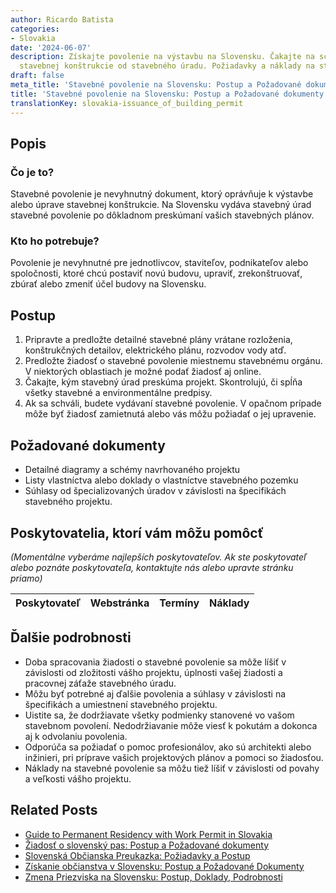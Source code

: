 ```yaml
---
author: Ricardo Batista
categories:
- Slovakia
date: '2024-06-07'
description: Získajte povolenie na výstavbu na Slovensku. Čakajte na schválenie plánov
  stavebnej konštrukcie od stavebného úradu. Požiadavky a náklady na stavebné povolenie.
draft: false
meta_title: 'Stavebné povolenie na Slovensku: Postup a Požadované dokumenty'
title: 'Stavebné povolenie na Slovensku: Postup a Požadované dokumenty'
translationKey: slovakia-issuance_of_building_permit
---
```



## Popis
### Čo je to?
Stavebné povolenie je nevyhnutný dokument, ktorý oprávňuje k výstavbe alebo úprave stavebnej konštrukcie. Na Slovensku vydáva stavebný úrad stavebné povolenie po dôkladnom preskúmaní vašich stavebných plánov.

### Kto ho potrebuje?
Povolenie je nevyhnutné pre jednotlivcov, staviteľov, podnikateľov alebo spoločnosti, ktoré chcú postaviť novú budovu, upraviť, zrekonštruovať, zbúrať alebo zmeniť účel budovy na Slovensku.

## Postup
1. Pripravte a predložte detailné stavebné plány vrátane rozloženia, konštrukčných detailov, elektrického plánu, rozvodov vody atď.
2. Predložte žiadosť o stavebné povolenie miestnemu stavebnému orgánu. V niektorých oblastiach je možné podať žiadosť aj online.
3. Čakajte, kým stavebný úrad preskúma projekt. Skontrolujú, či spĺňa všetky stavebné a environmentálne predpisy.
4. Ak sa schváli, budete vydávaní stavebné povolenie. V opačnom prípade môže byť žiadosť zamietnutá alebo vás môžu požiadať o jej upravenie.

## Požadované dokumenty
- Detailné diagramy a schémy navrhovaného projektu
- Listy vlastníctva alebo doklady o vlastníctve stavebného pozemku
- Súhlasy od špecializovaných úradov v závislosti na špecifikách stavebného projektu.

## Poskytovatelia, ktorí vám môžu pomôcť

_(Momentálne vyberáme najlepších poskytovateľov. Ak ste poskytovateľ alebo poznáte poskytovateľa, kontaktujte nás alebo upravte stránku priamo)_

| Poskytovateľ    |     Webstránka  |     Termíny      |       Náklady    |
| --------------- | --------------- |  :-------------: | :-------------: |

## Ďalšie podrobnosti
- Doba spracovania žiadosti o stavebné povolenie sa môže líšiť v závislosti od zložitosti vášho projektu, úplnosti vašej žiadosti a pracovnej záťaže stavebného úradu.
- Môžu byť potrebné aj ďalšie povolenia a súhlasy v závislosti na špecifikách a umiestnení stavebného projektu.
- Uistite sa, že dodržiavate všetky podmienky stanovené vo vašom stavebnom povolení. Nedodržiavanie môže viesť k pokutám a dokonca aj k odvolaniu povolenia.
- Odporúča sa požiadať o pomoc profesionálov, ako sú architekti alebo inžinieri, pri príprave vašich projektových plánov a pomoci so žiadosťou.
- Náklady na stavebné povolenie sa môžu tiež líšiť v závislosti od povahy a veľkosti vášho projektu.


## Related Posts

- [Guide to Permanent Residency with Work Permit in Slovakia](https://tramitit.com/sk/guides/slovakia/ziadost_o_pobyt_s_pracovnym_povolenim/)
- [Žiadosť o slovenský pas: Postup a Požadované dokumenty](https://tramitit.com/sk/guides/slovakia/vydanie_cestovneho_pasu/)
- [Slovenská Občianska Preukazka: Požiadavky a Postup](https://tramitit.com/sk/guides/slovakia/vydanie_obcianskeho_preukazu/)
- [Získanie občianstva v Slovensku: Postup a Požadované Dokumenty](https://tramitit.com/sk/guides/slovakia/nadobudnutie_slovenskeho_obcianstva/)
- [Zmena Priezviska na Slovensku: Postup, Doklady, Podrobnosti](https://tramitit.com/sk/guides/slovakia/zmena_priezviska/)